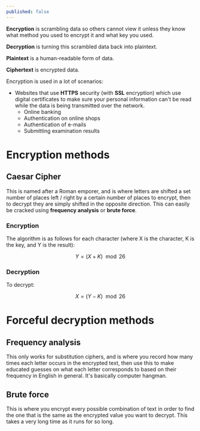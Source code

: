 ```yaml
---
published: false
---
```


**Encryption** is scrambling data so others cannot view it unless they know what method you used to encrypt it and what key you used.

**Decryption** is turning this scrambled data back into plaintext.

**Plaintext** is a human-readable form of data.

**Ciphertext** is encrypted data.

Encryption is used in a lot of scenarios:

+ Websites that use **HTTPS** security (with **SSL** encryption) which use digital certificates to make sure your personal information can't be read while the data is being transmitted over the network.
    + Online banking
    + Authentication on online shops
    + Authentication of e-mails
    + Submitting examination results

# Encryption methods
## Caesar Cipher
This is named after a Roman emporer, and is where letters are shifted a set number of places left / right by a certain number of places to encrypt, then to decrypt they are simply shifted in the opposite direction. This can easily be cracked using **frequency analysis** or **brute force**.

### Encryption
The algorithm is as follows for each character (where X is the character, K is the key, and Y is the result):

$$ Y = (X + K) \mod 26 $$

### Decryption

To decrypt:

$$ X = (Y - K) \mod 26 $$

# Forceful decryption methods
## Frequency analysis
This only works for substitution ciphers, and is where you record how many times each letter occurs in the encrypted text, then use this to make educated guesses on what each letter corresponds to based on their frequency in English in general. It's basically computer hangman.

## Brute force
This is where you encrypt every possible combination of text in order to find the one that is the same as the encrypted value you want to decrypt. This takes a very long time as it runs for so long.